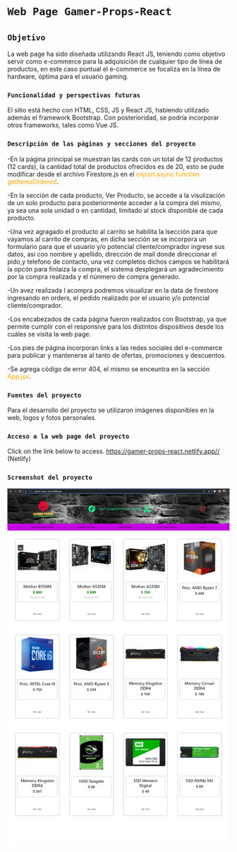 # `Web Page Gamer-Props-React`

## `Objetivo`
La web page ha sido diseñada utilizando React JS, teniendo como objetivo servir como e-commerce para la adquisición de cualquier tipo de línea de productos, en este caso puntual el e-commerce se focaliza en la línea de hardware, óptima para el usuario gaming.

### `Funcionalidad y perspectivas futuras`
El sitio está hecho con HTML, CSS, JS y React JS, habiendo utilizado además el framework Bootstrap. 
Con posterioridad, se podría incorporar otros frameworks, tales como Vue JS.

### `Descripción de las páginas y secciones del proyecto`
-En la página principal se muestran las cards con un total de 12 productos (12 cards), la cantidad total de productos ofrecidos es de 20, esto se pude modificar desde el archivo  Firestore.js en el <font color="orange">export async function getItemsOrdered</font>.<br><p>
-En la sección de cada producto, Ver Producto, se accede a la visulización de un solo producto para posteriormente acceder a la compra del mismo, ya sea una sola unidad o en cantidad, limitado al stock disponible de cada producto.<br><p>
-Una vez agragado el producto al carrito se habilita la lsección para que vayamos al carrito de compras, en dicha sección se se incorpora un formulario para que el usuario y/o potencial cliente/comprador ingrese sus datos, asi coo nombre y apellido, dirección de mail donde direccionar el pido,y telefono de contacto, una vez completos dichos campos se habilitará la opcón para finlaiza la compra, el sistema desplegará un agradecimiento por la compra realizada y el núnmero de compra generado.<br><p>
-Un avez realizada l acompra podremos visualizar en la data de firestore ingresando en orders, el pedido realizado por el usuario y/o potencial cliente/comprador.<br><p>
-Los encabezados de cada página fueron realizados con Bootstrap, ya que permite cumplir con el responsive para los distintos dispositivos desde los cuáles se visita la web page.<br><p>
-Los pies de página incorporan links a las redes sociales del e-commerce para publicar y mantenerse al tanto de ofertas, promociones y descuentos.<br><p>
-Se agrega código de error 404, el mismo se enceuntra en la sección <font color="orange">App.jsx</font>.<br><p>

### `Fuentes del proyecto`
Para el desarrollo del proyecto se utilizaron imágenes disponibles en la web, logos y fotos personales.

### `Acceso a la web page del proyecto`

Click on the link below to access.
https://gamer-props-react.netlify.app// (Netlify)

### `Screenshot del proyecto`
<img src="https://github.com/fedemoles/Gamer-Props-React/blob/main/public/img/demohome.png">



<!--
# Getting Started with Create React App

This project was bootstrapped with [Create React App](https://github.com/facebook/create-react-app).

## Available Scripts

In the project directory, you can run:

### `npm start`

Runs the app in the development mode.\
Open [http://localhost:3000](http://localhost:3000) to view it in your browser.

The page will reload when you make changes.\
You may also see any lint errors in the console.

### `npm test`

Launches the test runner in the interactive watch mode.\
See the section about [running tests](https://facebook.github.io/create-react-app/docs/running-tests) for more information.

### `npm run build`

Builds the app for production to the `build` folder.\
It correctly bundles React in production mode and optimizes the build for the best performance.

The build is minified and the filenames include the hashes.\
Your app is ready to be deployed!

See the section about [deployment](https://facebook.github.io/create-react-app/docs/deployment) for more information.

### `npm run eject`

**Note: this is a one-way operation. Once you `eject`, you can't go back!**

If you aren't satisfied with the build tool and configuration choices, you can `eject` at any time. This command will remove the single build dependency from your project.

Instead, it will copy all the configuration files and the transitive dependencies (webpack, Babel, ESLint, etc) right into your project so you have full control over them. All of the commands except `eject` will still work, but they will point to the copied scripts so you can tweak them. At this point you're on your own.

You don't have to ever use `eject`. The curated feature set is suitable for small and middle deployments, and you shouldn't feel obligated to use this feature. However we understand that this tool wouldn't be useful if you couldn't customize it when you are ready for it.

## Learn More

You can learn more in the [Create React App documentation](https://facebook.github.io/create-react-app/docs/getting-started).

To learn React, check out the [React documentation](https://reactjs.org/).

### Code Splitting

This section has moved here: [https://facebook.github.io/create-react-app/docs/code-splitting](https://facebook.github.io/create-react-app/docs/code-splitting)

### Analyzing the Bundle Size

This section has moved here: [https://facebook.github.io/create-react-app/docs/analyzing-the-bundle-size](https://facebook.github.io/create-react-app/docs/analyzing-the-bundle-size)

### Making a Progressive Web App

This section has moved here: [https://facebook.github.io/create-react-app/docs/making-a-progressive-web-app](https://facebook.github.io/create-react-app/docs/making-a-progressive-web-app)

### Advanced Configuration

This section has moved here: [https://facebook.github.io/create-react-app/docs/advanced-configuration](https://facebook.github.io/create-react-app/docs/advanced-configuration)

### Deployment

This section has moved here: [https://facebook.github.io/create-react-app/docs/deployment](https://facebook.github.io/create-react-app/docs/deployment)

### `npm run build` fails to minify

This section has moved here: [https://facebook.github.io/create-react-app/docs/troubleshooting#npm-run-build-fails-to-minify](https://facebook.github.io/create-react-app/docs/troubleshooting#npm-run-build-fails-to-minify)
-->